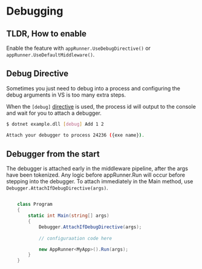 # Debugging

## TLDR, How to enable 
Enable the feature with `appRunner.UseDebugDirective()` or `appRunner.UseDefaultMiddleware()`.

## Debug Directive

Sometimes you just need to debug into a process and configuring the debug arguments in VS is too many extra steps.

When the `[debug]` [directive](directives.md) is used, the process id will output to the console and wait for you to attach a debugger.

```bash
$ dotnet example.dll [debug] Add 1 2

Attach your debugger to process 24236 ({exe name}).
```

## Debugger from the start
The debugger is attached early in the middleware pipeline, after the args have been tokenized. 
Any logic before appRunner.Run will occur before stepping into the debugger.
To attach immediately in the Main method, use `Debugger.AttachIfDebugDirective(args)`.

```c#

    class Program
    {
        static int Main(string[] args)
        {
            Debugger.AttachIfDebugDirective(args);
            
            // configuraation code here

            new AppRunner<MyApp>().Run(args);
        }
    }
```
